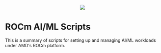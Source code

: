<p align="center"><img src="https://avatars.githubusercontent.com/u/141847198?v=4"></p>

# ROCm AI/ML Scripts

This is a summary of scripts for setting up and managing AI/ML workloads under AMD's ROCm platform.
